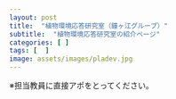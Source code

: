 ```yaml
---
layout: post
title:  "植物環境応答研究室（鐘ヶ江グループ）"
subtitle:  "植物環境応答研究室の紹介ページ"
categories: [ ]
tags: [  ]
image: assets/images/pladev.jpg
---
```


※担当教員に直接アポをとってください。